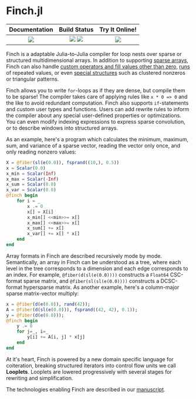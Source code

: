 # Finch.jl

[docs_ico]:https://img.shields.io/badge/docs-stable-blue.svg
[docs]:https://willow-ahrens.github.io/Finch.jl/stable

[ci_ico]:https://github.com/willow-ahrens/Finch.jl/actions/workflows/CI.yml/badge.svg?branch=main
[ci]:https://github.com/willow-ahrens/Finch.jl/actions/workflows/CI.yml?query=branch%3Amain

[cov_ico]:https://codecov.io/gh/willow-ahrens/Finch.jl/branch/main/graph/badge.svg
[cov]:https://codecov.io/gh/willow-ahrens/Finch.jl

[tool_ico]:https://mybinder.org/badge_logo.svg
[tool]:https://mybinder.org/v2/gh/willow-ahrens/Finch.jl/v0.5.0?labpath=examples%2Finteractive.jl

| **Documentation**     | **Build Status**                      | **Try It Online!**       |
|:---------------------:|:-------------------------------------:|:---------------------:|
| [![][docs_ico]][docs] | [![][ci_ico]][ci] [![][cov_ico]][cov] | [![][tool_ico]][tool] |

Finch is a adaptable Julia-to-Julia compiler for loop nests over sparse or structured
multidimensional arrays. In addition to supporting [sparse
arrays](https://en.wikipedia.org/wiki/Sparse_matrix), Finch can also handle
[custom operators and fill values other than zero](https://en.wikipedia.org/wiki/GraphBLAS),
[runs](https://en.wikipedia.org/wiki/Run-length_encoding) of repeated values, or
even [special
structures](https://en.wikipedia.org/wiki/Sparse_matrix#Special_structure) such
as clustered nonzeros or triangular patterns.

Finch allows you to write `for`-loops as if they are dense, but compile them to be
sparse! The compiler takes care of applying rules like `x * 0 => 0` and the like
to avoid redundant computation.  Finch also supports `if`-statements and custom
user types and functions.  Users can add rewrite rules to inform the compiler
about any special user-defined properties or optimizations.  You can even modify
indexing expressions to express sparse convolution, or to describe windows into
structured arrays.

As an example, here's a program which calculates the minimum, maximum, sum, and
variance of a sparse vector, reading the vector only once, and only reading
nonzero values:

````julia
X = @fiber(sl(e(0.0)), fsprand((10,), 0.5))
x = Scalar(0.0)
x_min = Scalar(Inf)
x_max = Scalar(-Inf)
x_sum = Scalar(0.0)
x_var = Scalar(0.0)
@finch begin
    for i = _
        x .= 0
        x[] = X[i]
        x_min[] <<min>>= x[]
        x_max[] <<max>>= x[]
        x_sum[] += x[]
        x_var[] += x[] * x[]
    end
end
````

Array formats in Finch are described recursively mode by mode.  Semantically, an
array in Finch can be understood as a tree, where each level in the tree
corresponds to a dimension and each edge corresponds to an index. For example,
`@fiber(d(sl(e(0.0))))` constructs a `Float64` CSC-format sparse matrix, and
`@fiber(sl(sl(e(0.0))))` constructs a DCSC-format hypersparse matrix. As another
example, here's a column-major sparse matrix-vector multiply:

````julia
x = @fiber(d(e(0.0)), rand(42));
A = @fiber(d(sl(e(0.0))), fsprand((42, 42), 0.1));
y = @fiber(d(e(0.0)));
@finch begin
    y .= 0
    for j=_, i=_
        y[i] += A[i, j] * x[j]
    end
end
````

At it's heart, Finch is powered by a new domain specific language for
coiteration, breaking structured iterators into control flow units we call
**Looplets**. Looplets are lowered progressively with
several stages for rewriting and simplification.

The technologies enabling Finch are described in our [manuscript](doi.org/10.1145/3579990.3580020).

